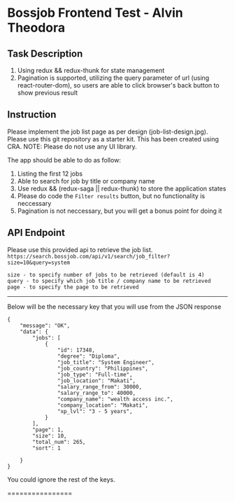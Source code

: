 # Bossjob Frontend Test - Alvin Theodora

## Task Description
1. Using redux && redux-thunk for state management
2. Pagination is supported, utilizing the query parameter of url (using react-router-dom), so users are able to click browser's back button to show previous result


## Instruction
Please implement the job list page as per design (job-list-design.jpg). 
Please use this git repository as a starter kit. This has been created using CRA.
NOTE: Please do not use any UI library.

The app should be able to do as follow:
1. Listing the first 12 jobs
2. Able to search for job by title or company name
3. Use redux && (redux-saga || redux-thunk) to store the application states
4. Please do code the `Filter results` button, but no functionality is neccessary
5. Pagination is not neccessary, but you will get a bonus point for doing it

## API Endpoint
Please use this provided api to retrieve the job list. 
`https://search.bossjob.com/api/v1/search/job_filter?size=10&query=system`

```
size - to specify number of jobs to be retrieved (default is 4)
query - to specify which job title / company name to be retrieved
page - to specify the page to be retrieved

```
------

Below will be the necessary key that you will use from the JSON response

```
{
    "message": "OK",
    "data": {
        "jobs": [
            {
                "id": 17348,
                "degree": "Diploma",
                "job_title": "System Engineer",
                "job_country": "Philippines",
                "job_type": "Full-time",
                "job_location": "Makati",
                "salary_range_from": 30000,
                "salary_range_to": 40000,
                "company_name": "wealth access inc.",
                "company_location": "Makati",
                "xp_lvl": "3 - 5 years",
            }
        ],
        "page": 1,
        "size": 10,
        "total_num": 265,
        "sort": 1

    }
}
```

You could ignore the rest of the keys.

================

